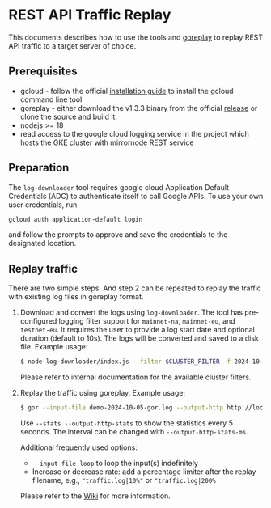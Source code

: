 # REST API Traffic Replay

This documents describes how to use the tools and [goreplay](https://github.com/buger/goreplay) to replay REST API
traffic to a target server of choice.

## Prerequisites

- gcloud - follow the official [installation guide](https://cloud.google.com/sdk/docs/install) to install the gcloud
  command line tool
- goreplay - either download the v1.3.3 binary from the official [release](https://github.com/buger/goreplay/releases/tag/1.3.3)
  or clone the source and build it.
- nodejs >= 18
- read access to the google cloud logging service in the project which hosts the GKE cluster with mirrornode REST
  service

## Preparation

The `log-downloader` tool requires google cloud Application Default Credentials (ADC) to authenticate itself to call
Google APIs. To use your own user credentials, run

```bash
gcloud auth application-default login
```

and follow the prompts to approve and save the credentials to the designated location.

## Replay traffic

There are two simple steps. And step 2 can be repeated to replay the traffic with existing log files in goreplay format.

1. Download and convert the logs using `log-downloader`. The tool has pre-configured logging filter support for
   `mainnet-na`, `mainnet-eu`, and `testnet-eu`. It requires the user to provide a log start date and optional duration
   (default to 10s). The logs will be converted and saved to a disk file. Example usage:

   ```bash
   $ node log-downloader/index.js --filter $CLUSTER_FILTER -f 2024-10-05T00:00:00Z -d 10m -o demo-2024-10-05-gor.log -p demo-project
   ```

   Please refer to internal documentation for the available cluster filters.

2. Replay the traffic using goreplay. Example usage:
   ```bash
   $ gor --input-file demo-2024-10-05-gor.log --output-http http://localhost:8080
   ```

   Use `--stats --output-http-stats` to show the statistics every 5 seconds. The interval can be changed with
   `--output-http-stats-ms`.
   
   Additional frequently used options:
   
   - `--input-file-loop` to loop the input(s) indefinitely
   - Increase or decrease rate: add a percentage limiter after the replay filename, e.g., `"traffic.log|10%"` or
     `"traffic.log|200%`

   Please refer to the [Wiki](https://github.com/buger/goreplay/wiki) for more information.